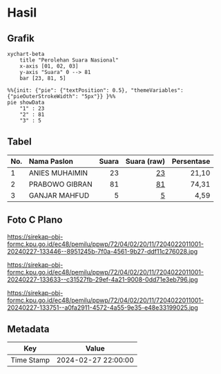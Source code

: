# Hasil

## Grafik

```mermaid
xychart-beta
    title "Perolehan Suara Nasional"
    x-axis [01, 02, 03]
    y-axis "Suara" 0 --> 81
    bar [23, 81, 5]
```

```mermaid
%%{init: {"pie": {"textPosition": 0.5}, "themeVariables": {"pieOuterStrokeWidth": "5px"}} }%%
pie showData
    "1" : 23
    "2" : 81
    "3" : 5
```

## Tabel

| No. | Nama Paslon    | Suara | Suara (raw) | Persentase |
|:--- |:-------------- | -----:| -----------:| ----------:|
| 1   | ANIES MUHAIMIN | 23    | [23][p-1]   | 21,10      |
| 2   | PRABOWO GIBRAN | 81    | [81][p-2]   | 74,31      |
| 3   | GANJAR MAHFUD  | 5     | [5][p-3]    | 4,59       |


[p-1]: https://github.com/gigit-pemilu/pemilu-2024/blob/main/pilpres/hitung-suara/sub/72-sulawesi-tengah/sub/04-toli-toli/sub/02-dampal-utara/sub/2011-balaroa/sub/001-tps/sub/paslon-1.txt
[p-2]: https://github.com/gigit-pemilu/pemilu-2024/blob/main/pilpres/hitung-suara/sub/72-sulawesi-tengah/sub/04-toli-toli/sub/02-dampal-utara/sub/2011-balaroa/sub/001-tps/sub/paslon-2.txt
[p-3]: https://github.com/gigit-pemilu/pemilu-2024/blob/main/pilpres/hitung-suara/sub/72-sulawesi-tengah/sub/04-toli-toli/sub/02-dampal-utara/sub/2011-balaroa/sub/001-tps/sub/paslon-3.txt

## Foto C Plano

https://sirekap-obj-formc.kpu.go.id/ec48/pemilu/ppwp/72/04/02/20/11/7204022011001-20240227-133446--8951245b-7f0a-4561-9b27-ddf11c276028.jpg

https://sirekap-obj-formc.kpu.go.id/ec48/pemilu/ppwp/72/04/02/20/11/7204022011001-20240227-133633--c31527fb-29ef-4a21-9008-0dd71e3eb796.jpg

https://sirekap-obj-formc.kpu.go.id/ec48/pemilu/ppwp/72/04/02/20/11/7204022011001-20240227-133751--a0fa2911-4572-4a55-9e35-e48e33199025.jpg


## Metadata

| Key        | Value               |
| ---------- | ------------------- |
| Time Stamp | 2024-02-27 22:00:00 |




